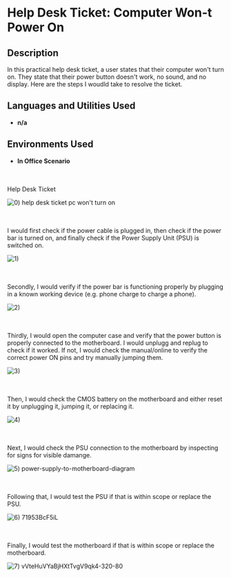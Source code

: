 # Help Desk Ticket: Computer Won-t Power On

<h2>Description</h2>
In this practical help desk ticket, a user states that their computer won't turn on. They state that their power button doesn't work, no sound, and no display. Here are the steps I woudld take to resolve the ticket.
<br />


<h2>Languages and Utilities Used</h2>

- <b>n/a</b> 

<h2>Environments Used </h2>

- <b>In Office Scenario</b> 

<br />
<br />
Help Desk Ticket 

![0) help desk ticket pc won't turn on](https://github.com/user-attachments/assets/7ab24a3a-8cde-4e68-905e-b499ccd3a830)

<br />
<br />
I would first check if the power cable is plugged in, then check if the power bar is turned on, and finally check if the Power Supply Unit (PSU) is switched on. 

![1) ](https://github.com/user-attachments/assets/27cbc990-b6d1-420e-9bf9-6f25a3a596cb)

<br />
<br />
Secondly, I would verify if the power bar is functioning properly by plugging in a known working device (e.g. phone charge to charge a phone). 

![2)](https://github.com/user-attachments/assets/042c4f8a-34c0-4de2-b3e0-3e3fc3e6ab36)

<br />
<br />
Thirdly, I would open the computer case and verify that the power button is properly connected to the motherboard. I would unplugg and replug to check if it worked. If not, I would check the manual/online to verify the correct power ON pins and try manually jumping them. 

![3)](https://github.com/user-attachments/assets/047b848a-409b-4822-8f78-27c3ce04088e)

<br />
<br />
Then, I would check the CMOS battery on the motherboard and either reset it by unplugging it, jumping it, or replacing it. 

![4)](https://github.com/user-attachments/assets/57c6fa65-8502-4200-bfd3-613c7c813cb9)

<br />
<br />
Next, I would check the PSU connection to the motherboard by inspecting for signs for visible damange.

![5) power-supply-to-motherboard-diagram](https://github.com/user-attachments/assets/251d1d46-ae32-4b09-ba9a-b559baac621a)

<br />
<br />
Following that, I would test the PSU if that is within scope or replace the PSU. 

![6) 71953BcF5iL](https://github.com/user-attachments/assets/63c39814-74c0-451a-ad3f-a82e2bb5035e)

<br />
<br />
Finally, I would test the motherboard if that is within scope or replace the motherboard. 

![7) vVteHuVYaBjHXtTvgV9qk4-320-80](https://github.com/user-attachments/assets/51f03e34-ba4b-4c7b-aa78-fb213e9bdcd4)

<br />
<br />
